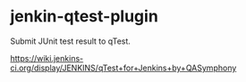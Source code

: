 # jenkin-qtest-plugin
Submit JUnit test result to qTest.

https://wiki.jenkins-ci.org/display/JENKINS/qTest+for+Jenkins+by+QASymphony
